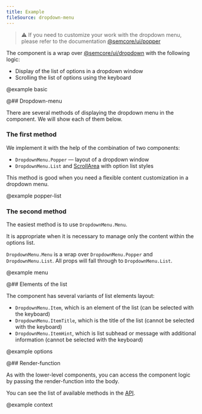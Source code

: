 ```yaml
---
title: Example
fileSource: dropdown-menu
---
```


> ⚠️ If you need to customize your work with the dropdown menu, please refer to the documentation [@semcore/ui/popper](/utils/popper/)

The component is a wrap over [@semcore/ui/dropdown](/components/dropdown) with the following logic:

- Display of the list of options in a dropdown window
- Scrolling the list of options using the keyboard

@example basic

@## Dropdown-menu

There are several methods of displaying the dropdown menu in the component. We will show each of them below.

### The first method

We implement it with the help of the combination of two components:

- `DropdownMenu.Popper` — layout of a dropdown window
- `DropdownMenu.List` and [ScrollArea](/components/scroll-area/) with option list styles

This method is good when you need a flexible content customization in a dropdown menu.

@example popper-list

### The second method

The easiest method is to use `DropdownMenu.Menu`.

It is appropriate when it is necessary to manage only the content within the options list.

`DropdownMenu.Menu` is a wrap over `DropdownMenu.Popper` and `DropdownMenu.List`. All props will fall through to `DropdownMenu.List`.

@example menu

@## Elements of the list

The component has several variants of list elements layout:

- `DropdownMenu.Item`, which is an element of the list (can be selected with the keyboard)
- `DropdownMenu.ItemTitle`, which is the title of the list (cannot be selected with the keyboard)
- `DropdownMenu.ItemHint`, which is list subhead or message with additional information (cannot be selected with the keyboard)

@example options

@## Render-function

As with the lower-level components, you can access the component logic by passing the render-function into the body.

You can see the list of available methods in the [API](/components/dropdown-menu/dropdown-menu-api/#aad4e2).

@example context
